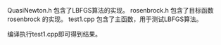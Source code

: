 QuasiNewton.h 包含了LBFGS算法的实现。
rosenbrock.h 包含了目标函数 rosenbrock 的实现。
test1.cpp 包含了主函数，用于测试LBFGS算法。

编译执行test1.cpp即可得到结果。